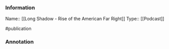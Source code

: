 ### Information

Name:: [[Long Shadow - Rise of the American Far Right]]
Type:: [[Podcast]]

#publication


### Annotation


